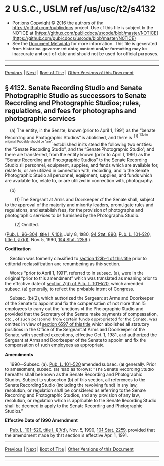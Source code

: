 ---
---

# 2 U.S.C., USLM ref /us/usc/t2/s4132

* Portions Copyright © 2016 the authors of the https://github.com/publicdocs project.
  Use of this file is subject to the NOTICE at [https://github.com/publicdocs/uscode/blob/master/NOTICE](https://github.com/publicdocs/uscode/blob/master/NOTICE)
* See the [Document Metadata](././../../../../..//README.md) for more information.
  This file is generated from historical government data; content and/or formatting may be inaccurate and out-of-date and should not be used for official purposes.

----------
----------

[Previous](./../../../../..//us/usc/t2/ch41/schIII/m__us_usc_t2_s4131.md) | [Next](./../../../../..//us/usc/t2/ch43/m__us_usc_t2_ch43.md) | [Root of Title](./../../../../../) | [Other Versions of this Document](https://publicdocs.github.io/go/links?ns=uslm&ref=%2Fus%2Fusc%2Ft2%2Fs4132)

## § 4132. Senate Recording Studio and Senate Photographic Studio as successors to Senate Recording and Photographic Studios; rules, regulations, and fees for photographs and photographic services

    (a) The entity, in the Senate, known (prior to April 1, 1991) as the “Senate Recording and Photographic Studios” is abolished, and there is  <sup>\[1\]</sup>  <sup><sup> 1 So in original. Probably should be “are”. </sup></sup>  established in its stead the following two entities: the “Senate Recording Studio”, and the “Senate Photographic Studio”; and there are transferred, from the entity known (prior to April 1, 1991) as the “Senate Recording and Photographic Studios” to the Senate Recording Studio all personnel, equipment, supplies, and funds which are available for, relate to, or are utilized in connection with, recording, and to the Senate Photographic Studio all personnel, equipment, supplies, and funds which are available for, relate to, or are utilized in connection with, photography.

    (b)

        (1) The Sergeant at Arms and Doorkeeper of the Senate shall, subject to the approval of the majority and minority leaders, promulgate rules and regulations, and establish fees, for the provision of photographs and photographic services to be furnished by the Photographic Studio.

        (2) Omitted.

([Pub. L. 96–304, title I, § 108][/us/pl/96/304/s108], July 8, 1980, [94 Stat. 890][/us/stat/94/890]; [Pub. L. 101–520, title I, § 7(d)][/us/pl/101/520/s7/d], Nov. 5, 1990, [104 Stat. 2259][/us/stat/104/2259].)

 __Codification__ 

    Section was formerly classified to [section 123b–1 of this title][/us/usc/t2/s123b–1] prior to editorial reclassification and renumbering as this section.

    Words “prior to April 1, 1991”, referred to in subsec. (a), were in the original “prior to this amendment” which was translated as meaning prior to the effective date of [section 7(d) of Pub. L. 101–520][/us/pl/101/520/s7/d], which amended subsec. (a) generally, to reflect the probable intent of Congress.

    Subsec. (b)(2), which authorized the Sergeant at Arms and Doorkeeper of the Senate to appoint and fix the compensation of not more than 15 employees to carry out the functions of the Photographic Studio and provided that the Secretary of the Senate make payments of compensation, etc., of such personnel from certain funds appropriated for the Senate, was omitted in view of [section 6597 of this title][/us/usc/t2/s6597] which abolished all statutory positions in the Office of the Sergeant at Arms and Doorkeeper of the Senate, with specified exceptions, effective Oct. 1, 1981, and authorized the Sergeant at Arms and Doorkeeper of the Senate to appoint and fix the compensation of such employees as appropriate.

 __Amendments__ 

    1990—Subsec. (a). [Pub. L. 101–520][/us/pl/101/520] amended subsec. (a) generally. Prior to amendment, subsec. (a) read as follows: “The Senate Recording Studio hereafter shall be known as the Senate Recording and Photographic Studios. Subject to subsection (b) of this section, all references to the Senate Recording Studio (including the revolving fund) in any law, resolution, or regulation shall be considered as referring to the Senate Recording and Photographic Studios, and any provision of any law, resolution, or regulation which is applicable to the Senate Recording Studio shall be deemed to apply to the Senate Recording and Photographic Studios.”

 __Effective Date of 1990 Amendment__ 

    [Pub. L. 101–520, title I, § 7(d)][/us/pl/101/520/s7/d], Nov. 5, 1990, [104 Stat. 2259][/us/stat/104/2259], provided that the amendment made by that section is effective Apr. 1, 1991.

----------

[Previous](./../../../../..//us/usc/t2/ch41/schIII/m__us_usc_t2_s4131.md) | [Next](./../../../../..//us/usc/t2/ch43/m__us_usc_t2_ch43.md) | [Root of Title](./../../../../../) | [Other Versions of this Document](https://publicdocs.github.io/go/links?ns=uslm&ref=%2Fus%2Fusc%2Ft2%2Fs4132)

----------
----------

[/us/pl/96/304/s108]: https://publicdocs.github.io/go/links?ns=uslm&ref=%2Fus%2Fpl%2F96%2F304%2Fs108
[/us/stat/94/890]: https://publicdocs.github.io/go/links?ns=uslm&ref=%2Fus%2Fstat%2F94%2F890
[/us/pl/101/520/s7/d]: https://publicdocs.github.io/go/links?ns=uslm&ref=%2Fus%2Fpl%2F101%2F520%2Fs7%2Fd
[/us/stat/104/2259]: https://publicdocs.github.io/go/links?ns=uslm&ref=%2Fus%2Fstat%2F104%2F2259
[/us/usc/t2/s123b–1]: https://publicdocs.github.io/go/links?ns=uslm&ref=%2Fus%2Fusc%2Ft2%2Fs123b%E2%80%931
[/us/pl/101/520/s7/d]: https://publicdocs.github.io/go/links?ns=uslm&ref=%2Fus%2Fpl%2F101%2F520%2Fs7%2Fd
[/us/usc/t2/s6597]: https://publicdocs.github.io/go/links?ns=uslm&ref=%2Fus%2Fusc%2Ft2%2Fs6597
[/us/pl/101/520]: https://publicdocs.github.io/go/links?ns=uslm&ref=%2Fus%2Fpl%2F101%2F520
[/us/pl/101/520/s7/d]: https://publicdocs.github.io/go/links?ns=uslm&ref=%2Fus%2Fpl%2F101%2F520%2Fs7%2Fd
[/us/stat/104/2259]: https://publicdocs.github.io/go/links?ns=uslm&ref=%2Fus%2Fstat%2F104%2F2259


